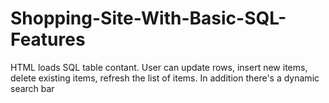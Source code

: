 # Shopping-Site-With-Basic-SQL-Features
HTML loads SQL table contant.
User can update rows, insert new items, delete existing items, refresh the list of items.
In addition there's a dynamic search bar
